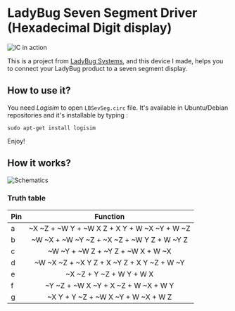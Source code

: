 # LadyBug Seven Segment Driver (Hexadecimal Digit display)

![IC in action](https://github.com/prp-e/ladybug-display-driver/blob/master/LBHexDigit.png)

This is a project from [LadyBug Systems](http://ladybugsystems.ir), and this device I made, helps you to connect your LadyBug product to a seven segment display. 

## How to use it?
You need _Logisim_ to open `LBSevSeg.circ` file. It's available in Ubuntu/Debian repositories and it's installable by typing :

```
sudo apt-get install logisim
```
Enjoy!

## How it works?

![Schematics](https://github.com/prp-e/ladybug-display-driver/blob/master/LadyBugSevenSegmentDriver.png)

### Truth table

| Pin |               Function                       |
|-----|:--------------------------------------------:|
| a   | ~X ~Z + ~W Y + ~W X Z + X Y + W ~X ~Y + W ~Z |
| b   | ~W ~X + ~W ~Y ~Z + ~X ~Z + ~W Y Z + W ~Y Z   |
| c   | ~W ~Y + ~W Z + ~Y Z + ~W X + W ~X            |
| d   | ~W ~X ~Z + ~X Y Z + X ~Y Z + X Y ~Z + W ~Y   |
| e   | ~X ~Z + Y ~Z + W Y + W X                     |
| f   | ~Y ~Z + ~W X ~Y + X ~Z + W ~X + W Y          |
| g   | ~X Y + Y ~Z + ~W X ~Y + W ~X + W Z           |

